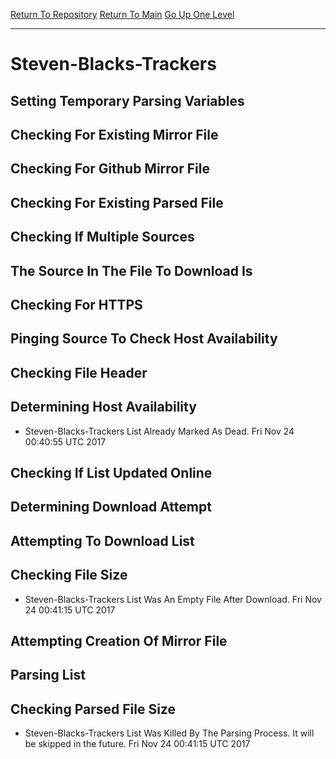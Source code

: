 [Return To Repository](https://github.com/deathbybandaid/piholeparser/)
[Return To Main](https://github.com/deathbybandaid/piholeparser/blob/master/RecentRunLogs/Mainlog.md)
[Go Up One Level](https://github.com/deathbybandaid/piholeparser/blob/master/RecentRunLogs/TopLevelScripts/30-Processing-Blacklists.md)
____________________________________
# Steven-Blacks-Trackers
## Setting Temporary Parsing Variables
## Checking For Existing Mirror File
## Checking For Github Mirror File
## Checking For Existing Parsed File
## Checking If Multiple Sources
## The Source In The File To Download Is
## Checking For HTTPS
## Pinging Source To Check Host Availability
## Checking File Header
## Determining Host Availability
* Steven-Blacks-Trackers List Already Marked As Dead. Fri Nov 24 00:40:55 UTC 2017
## Checking If List Updated Online
## Determining Download Attempt
## Attempting To Download List
## Checking File Size
* Steven-Blacks-Trackers List Was An Empty File After Download. Fri Nov 24 00:41:15 UTC 2017
## Attempting Creation Of Mirror File
## Parsing List
## Checking Parsed File Size
* Steven-Blacks-Trackers List Was Killed By The Parsing Process. It will be skipped in the future. Fri Nov 24 00:41:15 UTC 2017
